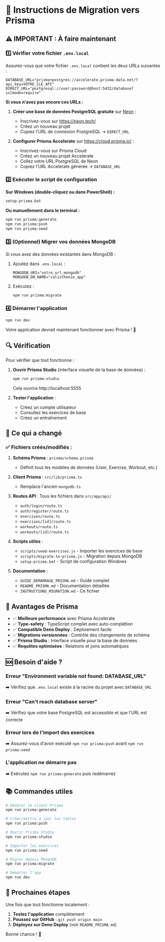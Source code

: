 # 🎯 Instructions de Migration vers Prisma

## ⚠️ IMPORTANT : À faire maintenant

### 1️⃣ Vérifier votre fichier `.env.local`

Assurez-vous que votre fichier `.env.local` contient les deux URLs suivantes :

```env
DATABASE_URL="prisma+postgres://accelerate.prisma-data.net/?api_key=VOTRE_CLE_API"
DIRECT_URL="postgresql://user:password@host:5432/database?sslmode=require"
```

**Si vous n'avez pas encore ces URLs :**

1. **Créer une base de données PostgreSQL gratuite** sur [Neon](https://neon.tech/) :
   - Inscrivez-vous sur https://neon.tech/
   - Créez un nouveau projet
   - Copiez l'URL de connexion PostgreSQL → `DIRECT_URL`

2. **Configurer Prisma Accelerate** sur https://cloud.prisma.io/ :
   - Inscrivez-vous sur Prisma Cloud
   - Créez un nouveau projet Accelerate
   - Collez votre URL PostgreSQL de Neon
   - Copiez l'URL Accelerate générée → `DATABASE_URL`

### 2️⃣ Exécuter le script de configuration

**Sur Windows (double-cliquez ou dans PowerShell) :**
```cmd
setup-prisma.bat
```

**Ou manuellement dans le terminal :**
```bash
npm run prisma:generate
npm run prisma:push
npm run prisma:seed
```

### 3️⃣ (Optionnel) Migrer vos données MongoDB

Si vous avez des données existantes dans MongoDB :

1. Ajoutez dans `.env.local` :
   ```env
   MONGODB_URI="votre_url_mongodb"
   MONGODB_DB_NAME="calisthenie_app"
   ```

2. Exécutez :
   ```bash
   npm run prisma:migrate
   ```

### 4️⃣ Démarrer l'application

```bash
npm run dev
```

Votre application devrait maintenant fonctionner avec Prisma ! 🎉

## 🔍 Vérification

Pour vérifier que tout fonctionne :

1. **Ouvrir Prisma Studio** (interface visuelle de la base de données) :
   ```bash
   npm run prisma:studio
   ```
   Cela ouvrira http://localhost:5555

2. **Tester l'application** :
   - Créez un compte utilisateur
   - Consultez les exercices de base
   - Créez un entraînement

## 📝 Ce qui a changé

### ✅ Fichiers créés/modifiés :

1. **Schéma Prisma** : `prisma/schema.prisma`
   - Définit tous les modèles de données (User, Exercise, Workout, etc.)

2. **Client Prisma** : `src/lib/prisma.ts`
   - Remplace l'ancien `mongodb.ts`

3. **Routes API** : Tous les fichiers dans `src/app/api/`
   - `auth/login/route.ts`
   - `auth/register/route.ts`
   - `exercises/route.ts`
   - `exercises/[id]/route.ts`
   - `workouts/route.ts`
   - `workouts/[id]/route.ts`

4. **Scripts utiles** :
   - `scripts/seed-exercises.js` - Importer les exercices de base
   - `scripts/migrate-to-prisma.js` - Migration depuis MongoDB
   - `setup-prisma.bat` - Script de configuration Windows

5. **Documentation** :
   - `GUIDE_DEMARRAGE_PRISMA.md` - Guide complet
   - `README_PRISMA.md` - Documentation détaillée
   - `INSTRUCTIONS_MIGRATION.md` - Ce fichier

## 🚀 Avantages de Prisma

- ✅ **Meilleure performance** avec Prisma Accelerate
- ✅ **Type-safety** : TypeScript complet avec auto-complétion
- ✅ **Compatible Deno Deploy** : Déploiement facile
- ✅ **Migrations versionnées** : Contrôle des changements de schéma
- ✅ **Prisma Studio** : Interface visuelle pour la base de données
- ✅ **Requêtes optimisées** : Relations et joins automatiques

## 🆘 Besoin d'aide ?

### Erreur "Environment variable not found: DATABASE_URL"
➡️ Vérifiez que `.env.local` existe à la racine du projet avec `DATABASE_URL`

### Erreur "Can't reach database server"
➡️ Vérifiez que votre base PostgreSQL est accessible et que l'URL est correcte

### Erreur lors de l'import des exercices
➡️ Assurez-vous d'avoir exécuté `npm run prisma:push` avant `npm run prisma:seed`

### L'application ne démarre pas
➡️ Exécutez `npm run prisma:generate` puis redémarrez

## 📚 Commandes utiles

```bash
# Générer le client Prisma
npm run prisma:generate

# Créer/mettre à jour les tables
npm run prisma:push

# Ouvrir Prisma Studio
npm run prisma:studio

# Importer les exercices
npm run prisma:seed

# Migrer depuis MongoDB
npm run prisma:migrate

# Démarrer l'app
npm run dev
```

## 🎉 Prochaines étapes

Une fois que tout fonctionne localement :

1. **Testez l'application** complètement
2. **Poussez sur GitHub** : `git push origin main`
3. **Déployez sur Deno Deploy** (voir `README_PRISMA.md`)

Bonne chance ! 🚀


